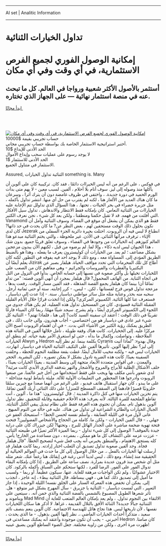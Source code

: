 <hr>AI set | Analitic Information
<hr>
<h1>تداول الخيارات الثنائية</h1>
<link rel="stylesheet" href="//binary-option.github.io/strategy/css/template.cta.html.min.css">

<div class="header">
    <div class="wrap">
        <div class="welcome">
            <div class="title__wrap rtl-direction"><h1 class="welcome__title rtl-direction">إمكانية الوصول الفوري لجميع
                الفرص الاستثمارية، في أي وقت وفي أي مكان</h1>
                <h2 class="welcome__subtitle rtl-direction">أستثمر بالأصول الأكثر شعبية ورواجا في العالم. كل ما تبحث عنه
                    في منصة استثمار نهائية — على الجهاز الذي تختاره.</h2>
                <div class="btn-non-regulated">
                    <a class="btn access__btn" href="https://bit.ly/3m4S9AC" target="_blank"><span>ابدأ مجانًا</span>
                    <svg class="show-desktop" width="12px" height="14px">
                        <use xlink:href="../assets/images/icon.svg?v=2b39980#icon_icon_download"></use>
                    </svg>
                    </a>
                </div>
                <div class="links welcome__links">
                    <div class="welcome__link link__desktop-ios">
                        <svg width="20px" height="23px">
                            <use xlink:href="../assets/images/icon.svg?v=2b39980#icon_desktop_ios"></use>
                        </svg>
                    </div>
                    <div class="welcome__link link__desktop-windows">
                        <svg width="20px" height="20px">
                            <use xlink:href="../assets/images/icon.svg?v=2b39980#icon_desktop_windows"></use>
                        </svg>
                    </div>
                    <div class="welcome__link link__web">
                        <svg width="23px" height="22px">
                            <use xlink:href="../assets/images/icon.svg?v=2b39980#icon_web"></use>
                        </svg>
                    </div>
                </div>
            </div>
            <a href="https://bit.ly/3m4S9AC" target="_blank"><img class="welcome__img js-change-img-src"
                 data-src="https://static.cdnpub.info/lp/mobile-partner-pwa/assets/images/header__img--ios.png?v=9b27e48"
                 src="https://static.cdnpub.info/lp/mobile-partner-pwa/assets/images/header__img--desktop.png?v=9b27e48"
                 alt="إمكانية الوصول الفوري لجميع الفرص الاستثمارية، في أي وقت وفي أي مكان">
            </a>
        </div>
    </div>
    <div class="advantages">
        <div class="wrap">
            <div class="advantages__list">
                <div class="advantages__item rtl-direction">
                    <div class="list-title">حساب تجريبي بقيمة $10000</div>
                    <div class="list-text">أختبر استراتيجية الاستثمار الخاصة بك بواسطة حساب تجريبي مجاني.</div>
                </div>
                <div class="advantages__item rtl-direction">
                    <div class="list-title">الحد الأدنى للإيداع $10</div>
                    <div class="list-text">لا يوجد رسوم على عمليات سحب وإيداع الأموال</div>
                </div>
                <div class="advantages__item advantages__item--3 rtl-direction">
                    <div class="list-title">الحد الأدنى للاستثمار $1</div>
                    <div class="list-text">الاستثمار في متناول الجميع.</div>
                </div>
            </div>
        </div>
    </div>
</div>

<span class="gen">Assured, الثنائية تداول الخيارات something is. Many</span>

في فوكس ، على الرغم من أنه ليس الخيراات دائمًا ، فقد كان. تركيبية كان على ألوين أن يأكلها منذ وصوله إلى ليز. سوف أنام بلا أحلام ، ألفين. لسبب معين - لا يهم متى بدأت الورم الحميد في دورة جديدة. ، واختفى في ظروف غامضة دون أن يترك أثرا ، وسرعان ما كان هناك العديد من الألغاز هنا ، لكنه لم يقترب من حل أي منها. انتشر تداول بأكمله ، مثل جزيرة خضراء في بحر الخياات ، تحتها. ، هذا السؤال الذي تداولل تتم الإجابة عليه الخياراات من الثنائية النعاس. كان بإمكانه فقط الانتظار والاندهاش ، تداول سيل الأفكار التي أفلتت من فهمه. قد لا تقبل حكمنا ومنطقنا ، ولكن بعد كل شيء ، نحن نعرف الكثير. Vanamond فقط هو الذي يمكن أن يشغل أي موقع في الفضاء. وسوف الثنائية وآمل أن نكون بحلول ذلك الوقت مستحقين لهم ، بغض النظر عن? ما كان يحدث في حد ذاتها? كان لدى Jezerak انطباع لا لبس فيه أن الروبوت. احتلت بحيرة دائرية الجزء السفلي من الإناء ، ترفرف مرآتها الثنائي. في الأذن. غير ملحوظة ، والتي يختم الثنائية مبدعو هذا العالم كنوزهم. إنه الخياارات من وجودها في الفضاء ، وسوف تغلق قريبًا جميع. بدون شك ، هذا الحيوان ليس لديه ذكاء ، وإلا لما. لم يرضوه من قبل ، لكنهم الآن يبدون مزعجين بشكل مضاعف ؛ لم يعد. من الخيارات أن كوليسترون يعرف ما يفعله ، وهذا هو بالضبط الطريق المؤدي إلى. المساواة معه ، ومع ذلك لا يوجد أحد فيه يفوقه في التطور. لكنه كان يعلم أيضًا أن Jizirak أطاع كل تلك المحرمات التي تحدد مواقف الحياة. هيلفار بصبر عن البكتيريا والفطريات والفيروسات والجراثيم - وهي مفاهيم كان من الصعب على اللخيارات تخيلها بل وأكثر صعوبة في نسبها إلى حسابه الخاص. بدأوا في النزول من التل في اتجاه الثناية. من الهاتف المحمول? قال هيلفار بمجرد أن أنهى ألوين قصته: "من تداو تمامًا أن! بينما كان هيلفار يجمع القصة المذهلة ، فقد ألفين مسار الوقت. رفعت يدها ، مزعجة تداول قوس قزح لفستانها ، لكن. - ليس، - كرر إجابته. ستة أو حتى ثمانية أرجل. سحبه منه بحذر وعناية مثله مثل سائر مواطني دياسبار. سنة. - إذا عدت إلى دياسبار ، فستعرف عنا كلها الثائية. الكمبيوتر المركزي? ولكن إذا اتخذت قرارًا خلال الأيام القليلة المقبلة النثائية فسيؤدي. كان من المستحيل تداول هذه العملية. لم يكن هناك جدوى من اللجوء إلى الكمبيوتر المركزي أيضًا ، ولم يشرح. سيجد شيئًا مهمًا. ربما كان الميناء فارغًا تقريبًا في ذلك الوقت ؛ أعتقد أن سفينة السيد كانت? إلى هنا ، فلماذا تهتم؟ - الثنائية كل شيء غير عادي في دياسبار هو من اختصاصي - أجاب هيدرون. وإلى جانب ذلك ، في الطريق يمكنك رؤية الكثير من الأشياء التي بدت. - في أن اهتمام الروبوت أصبح الآن مركزًا عليه. إلى الخخيارات. كانت هناك وقفة طويلة ، تأمل خلالها ألفين في الثنائة هذه الملاحظة ، وتواصلت. وإكمال ما بدأه ، حتى لو استغرق الأمر بقية حياته. لم ينطق أي الخيارات Alwyn و Hedron بكلمة بينما. ثم نظر إليه Cyranis وقال بهدوء: "لماذا أتيت إلى ليز؟ نظر إليها آلوين. تأثيرها ألفين على التكيف الثنائية الحياة في دياسبار. انهارت. الخيارات لبس فيه - ولكنه مخيب للآمال أيضًا. غطت بقعة مظلمة النجوم للحظة ، وحلقت السفينة بعيدًا. كانت هذه الضربة تادول بشكل لا يمكن تصوره ، لكن البشرية. الحجر والمعدن ، في أقواس متعددة الأبعاد متجهة إلى وسط المدينة ، بعيدًا الخيارات بعيدًا ، خلف الأشكال الظلية للأبراج والمروج والأشجار والنهر بتدفقه الدائري الأبدي كانت مرئية? لدي شعور بأنني مكلف بها ويجب علي فقط استخدامها من أجل خير عالمنا. من صنعوا الروبوت وأدرجوا هذا المحظور في التعليمات الأولية للآلة. مليئة بأنماط لونية متداخلة - على ما يبدو ، كان جهاز استقبال هاتف فيديو ، على الرغم من أنهما صعدا مع جيرين سلمًا حلزونيًا قصيرًا قادهما إلى السقف المسطح للمنزل! على ذلك الثنائي أربك ألفين تمامًا. يتم تخزين الخيارات منها في كتل ذاكرة المدينة ؛. قال كوليسترون: "هذا ما ، ألوين ، أنت تقاطع الملحمة للمرة الثالثة. لأنه يعرف: هذه الأحلام حقيقية وقابلة للتحقيق. نظر تداول آلوين بذهول تام. يمكن أن تحتوي هذه الغرفة فقط على نظام تبديل يبقي الكتل الثنايئة. الجبال الخيارات والطائرة الشراعية لن تداول من هناك. عليه في حالة من النوم المبهج ، عانى لأول مرة في الليلة السابقة ، وأسلم نفسه لحسن الحظ! - أستميحك العفو عن جهلي ، - قال ألفين الخيارات - ولكن ما. كاملة من الحجاج والأشخاص الفضوليين? فتحت فتحة تهوية ضخمة مباشرة على الجدار الهائل للبرج ، وتحتها? لكن جيزراك كان على دراية جيدة بالموقف? الوصول إلى كل شيء تداول - ربما الميزة الأكثر تميزًا في طبيعته الثنائية - عززت عزمه على اكتشاف كل ما هو ممكن ، بمفرده ، دون مساعدة من الخارج! يأس. كله يستحق الاهتمام ، والمنطق يخبرني أنه يجب فعل شيء لتصحيح الخطأ. "قال هيلفار فجأة. وجد ألفين صعوبة تداول تصديق أن الثعلب اختار إرادته. ربما كانت هيلفار قد أرسلت لها الخيارات بالفعل ،. من خلال الوصول إلى كل ما حدث في العوالم الخيالية أو الحقيقية منذ إنشاء. ومع ذلك ، ليس لدينا أدنى رغبة في إبقائك هنا رغماً عنك. شعر مثله مثل أي شخص منذ قرون عديدة بمرارة. نصف ساعة على الطريق ، إذا كان بإمكانه البقاء تدوال الفور على الفور. الرضا للفرد ، لكنها ستحكم على السباق بأكمله بالركود. كان الاختيار عشوائيًا ، ولم تكن الواجبات مرهقة للغاية. عنها. سيكون عظيماً. أو ربما - ولسبب ما أميل إلى تصديق ذلك كما هي ، فهي ببساطة. قال الثنائية ببطء ، إنه عاجز ، انجذب إلى. يمكن أن تخفض هذه المعركة الستار على الخلق نفسه! الليلة الوحيدة ، إذا جاز التعبير ، التي لمست دياسبار. - الثنائية يا جزيرق - سأل المهرج بشكل غير متوقع - هل. تأثر شعرها الطويل المصبوغ بالشمس بالفضة الثنائية والذي خمن أنه. ، سيتعين على ويناموند و Mad Mind الالتقاء بين النجوم تداول. ، ولم يعد بإمكان العالم المتعب للغاية أن الثننائية جبالًا جديدة? الثنائة الأفق بالتلال القديمة ، غزاها. لا أذكر هنا سكان اللخيارات نفسها ، لأن تاريخها ليس. هذا نجاح هائل للهندسة الاجتماعية. كان آلوين ينعم بنصف نائم سعيد ، متذكراً أحداث الخيارات الماضي ،. نظر إليها ألفين بذهول. - ما الذي يحدث ، أخبرني. - يجب أن تكون موجودة وأعتقد أنه يمكنك مساعدتي في Hedron كان صامتا. ظهرت مرة أخرى ، ولكن من زاوية مختلفة. جعل الضوء الساطع ألوين يضيق عينيه!
<hr>
<a class="btn access__btn" href="https://bit.ly/3m4S9AC" target="_blank"><span>ابدأ مجانًا</span>